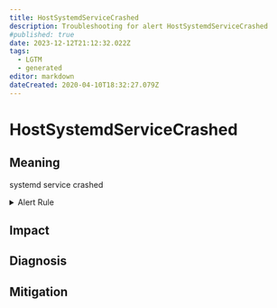```yaml
---
title: HostSystemdServiceCrashed
description: Troubleshooting for alert HostSystemdServiceCrashed
#published: true
date: 2023-12-12T21:12:32.022Z
tags: 
  - LGTM
  - generated
editor: markdown
dateCreated: 2020-04-10T18:32:27.079Z
---
```


# HostSystemdServiceCrashed

## Meaning
[//]: # "Short paragraph that explains what the alert means"
systemd service crashed

<details>
  <summary>Alert Rule</summary>

{{% rule "host-and-hardware/node-exporter.yml" "HostSystemdServiceCrashed" %}}

<!-- Rule when generated

```yaml
alert: HostSystemdServiceCrashed
expr: (node_systemd_unit_state{state="failed"} == 1) * on(instance) group_left (nodename) node_uname_info{nodename=~".+"}
for: 0m
labels:
    severity: warning
annotations:
    summary: Host systemd service crashed (instance {{ $labels.instance }})
    description: |-
        systemd service crashed
          VALUE = {{ $value }}
          LABELS = {{ $labels }}
    runbook: https://github.com/srerun/prometheus-alerts/blob/main/content/runbooks/node-exporter/HostSystemdServiceCrashed.md

```

-->

</details>


## Impact
[//]: # "What could / will happen if the alert is not addressed"



## Diagnosis
[//]: # "Steps to take to identify the cause of the problem"



## Mitigation
[//]: # "The steps necessary to resolve the alert"

